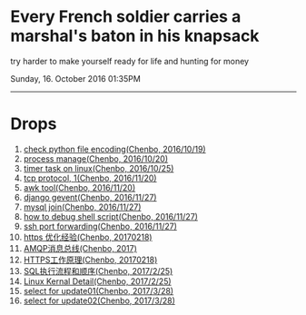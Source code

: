 # Every French soldier carries a marshal's baton in his knapsack

try harder to make yourself ready for life and hunting for money

Sunday, 16. October 2016 01:35PM 

---

# Drops

1. [check python file encoding(Chenbo, 2016/10/19)](./static/demo/charsetdet.sh)
2. [process manage(Chenbo, 2016/10/20)](http://supervisord.org/running.html)
3. [timer task on linux(Chenbo, 2016/10/25)](http://www.cyberciti.biz/faq/how-do-i-add-jobs-to-cron-under-linux-or-unix-oses/)
4. [tcp protocol, 1(Chenbo, 2016/11/20)](http://coolshell.cn/articles/11564.html)
5. [awk tool(Chenbo, 2016/11/20)](http://coolshell.cn/articles/9070.html)
6. [django gevent(Chenbo, 2016/11/27)](https://github.com/imom0/gevent_django_benchmark)
7. [mysql join(Chenbo, 2016/11/27)](http://www.cnblogs.com/jeoleo/archive/2012/04/21/2458897.html)
8. [how to debug shell script(Chenbo, 2016/11/27)](https://www.cyberciti.biz/tips/debugging-shell-script.html)
9. [ssh port forwarding(Chenbo, 2016/11/27)](http://blog.trackets.com/2014/05/17/ssh-tunnel-local-and-remote-port-forwarding-explained-with-examples.html)
10. [https 优化经验(Chenbo, 20170218)](http://mp.weixin.qq.com/s/Twe-fjo4JShsphfcWx573Q)
11. [AMQP消息总线(Chenbo, 2017)](http://www.infoq.com/cn/articles/AMQP-RabbitMQ/)
12. [HTTPS工作原理(Chenbo, 20170218)](http://www.ruanyifeng.com/blog/2014/02/ssl_tls.html)
13. [SQL执行流程和顺序(Chenbo, 2017/2/25)](http://www.jellythink.com/archives/924)
14. [Linux Kernal Detail(Chenbo, 2017/2/25)](http://mp.weixin.qq.com/s/Np_h8qpj1aiw2Hx3D57fqw)
15. [select for update01(Chenbo, 2017/3/28)](http://ju.outofmemory.cn/entry/178798)
16. [select for update02(Chenbo, 2017/3/28)](http://chenzhou123520.iteye.com/blog/1860954)

